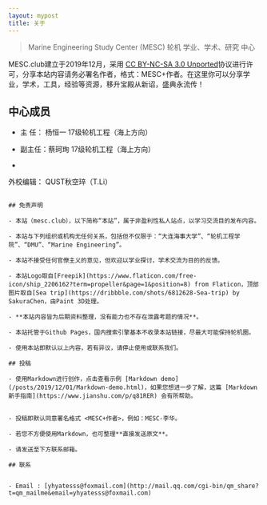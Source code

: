 ```yaml
---
layout: mypost
title: 关于
---
```


> Marine Engineering Study Center (MESC)
  轮机 学业、学术、研究 中心

 MESC.club建立于2019年12月，采用 [CC BY-NC-SA 3.0 Unported](https://creativecommons.org/licenses/by-nc-sa/3.0/deed.zh)协议进行许可，分享本站内容请务必署名作者，格式：MESC+作者。在这里你可以分享学业，学术，工具，经验等资源，移升宝殿从新诏，盛典永流传！


## 中心成员

- 主 任： 杨恒一 17级轮机工程（海上方向）

- 副主任：蔡珂珣 17级轮机工程（海上方向）

- ```
外校编辑：
QUST秋空琗（T.Li）
  ```

## 免责声明

- 本站（mesc.club），以下简称“本站”，属于非盈利性私人站点，以学习交流目的发布内容。

- 本站与下列组织或机构无任何关系，包括但不仅限于：“大连海事大学”、“轮机工程学院”、“DMU”、“Marine Engineering”。

- 本站不接受任何官僚主义的意见，但欢迎以学业探讨，学术交流为目的的反馈。

- 本站Logo取自[Freepik](https://www.flaticon.com/free-icon/ship_2206162?term=propeller&page=1&position=8) from Flaticon，顶部图片取自[Sea trip](https://dribbble.com/shots/6812628-Sea-trip) by SakuraChen，由Paint 3D处理。

- **本站内容皆为后期资料整理，没有能力也不存在泄露考题的情况**。

- 本站托管于Github Pages，国内搜索引擎基本不收录本站链接，尽最大可能保持轮机圈。

- 使用本站即默认以上内容，若有异议，请停止使用或联系我们。

## 投稿

- 使用Markdown进行创作，点击查看示例 [Markdown demo](/posts/2019/12/01/Markdown-demo.html)，如果您想进一步了解，这篇 [Markdown新手指南](https://www.jianshu.com/p/q81RER) 会有所帮助。


- 投稿即默认同意署名格式 <MESC+作者>，例如：MESC-李华。

- 若您不方便使用Markdown，也可整理**直接发送原文**。

- 请发送至下方联系邮箱。

## 联系


- Email : [yhyatesss@foxmail.com](http://mail.qq.com/cgi-bin/qm_share?t=qm_mailme&email=yhyatesss@foxmail.com)
